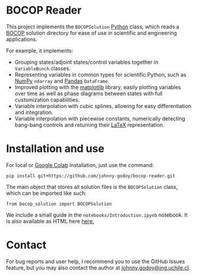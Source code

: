 # BOCOP Reader

This project implements the ``BOCOPSolution`` [Python](https://www.python.org/) class, which reads a [BOCOP](https://www.bocop.org/) solution directory for ease of use in scientific and engineering applications.

For example, it implements:

* Grouping states/adjoint states/control variables together in ``VariableBunch`` classes.
* Representing variables in common types for scientific Python, such as [NumPy](https://numpy.org/) ``ndarray`` and [Pandas](https://pandas.pydata.org/) ``DataFrame``.
* Improved plotting with the [matplotlib](https://matplotlib.org/) library, easily plotting variables over time as well as phase diagrams between states with full customization capabilities.
* Variable interpolation with cubic splines, allowing for easy differentiation and integration.
* Variable interpolation with piecewise constants, numerically detecting bang-bang controls and returning their [LaTeX](https://www.latex-project.org/) representation.

# Installation and use

For local  or [Google Colab](https://colab.research.google.com/) installation, just use the command:

``
pip install git+https://github.com/johnny-godoy/bocop-reader.git
``

The main object that stores all solution files is the ``BOCOPSolution`` class, which can be imported like such:

``
from bocop_solution import BOCOPSolution
``

We include a small guide in the `notebooks/Introduction.ipynb` notebook.
It is also available as HTML here [here.](https://johnny-godoy.github.io/bocop-reader/)

# Contact
For bug reports and user help, I recommend you to use the GitHub Issues feature, but you may also contact the author at johnny.godoy@ing.uchile.cl.
